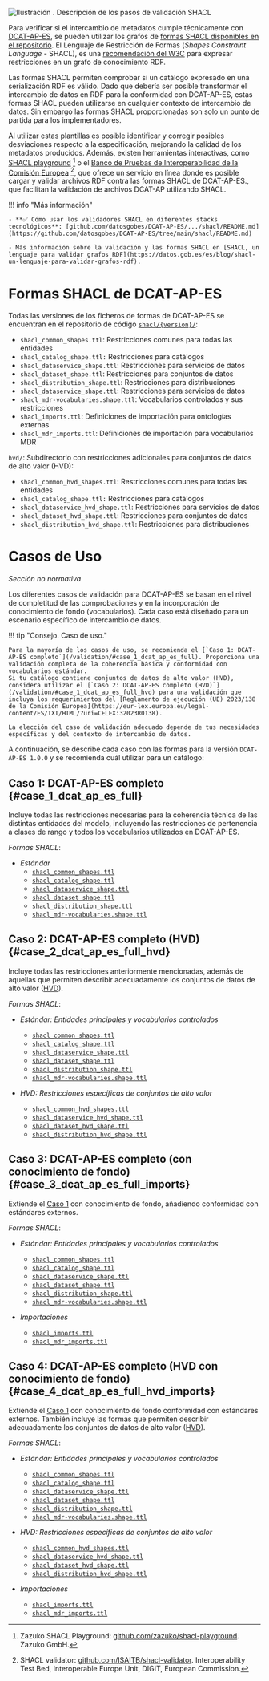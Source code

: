 ![](img/dge_shacl.es.drawio "Ilustración . Descripción de los pasos de validación SHACL")

Para verificar si el intercambio de metadatos cumple técnicamente con [DCAT-AP-ES](/), se pueden utilizar los grafos de [formas SHACL disponibles en el repositorio](https://github.com/datosgobes/DCAT-AP-ES/tree/main/shacl/). El Lenguaje de Restricción de Formas (*Shapes Constraint Language* - SHACL), es una [recomendación del W3C](https://www.w3.org/TR/shacl/]) para expresar restricciones en un grafo de conocimiento RDF. 

Las formas SHACL permiten comprobar si un catálogo expresado en una serialización RDF es válido. Dado que debería ser posible transformar el intercambio de datos en RDF para la conformidad con DCAT-AP-ES, estas formas SHACL pueden utilizarse en cualquier contexto de intercambio de datos. Sin embargo las formas SHACL proporcionadas son solo un punto de partida para los implementadores.

Al utilizar estas plantillas es posible identificar y corregir posibles desviaciones respecto a la especificación, mejorando la calidad de los metadatos producidos. Además, existen herramientas interactivas, como [SHACL playground](https://shacl-playground.zazuko.com/) [^1] o el [Banco de Pruebas de Interoperabilidad de la Comisión Europea](https://www.itb.ec.europa.eu/shacl/any/upload) [^2], que ofrece un servicio en línea donde es posible cargar y validar archivos RDF contra las formas SHACL de DCAT-AP-ES., que facilitan la validación de archivos DCAT-AP utilizando SHACL. ​

!!! info "Más información"

    - **✅ Cómo usar los validadores SHACL en diferentes stacks tecnológicos**: [github.com/datosgobes/DCAT-AP-ES/.../shacl/README.md](https://github.com/datosgobes/DCAT-AP-ES/tree/main/shacl/README.md)

    - Más información sobre la validación y las formas SHACL en [SHACL, un lenguaje para validar grafos RDF](https://datos.gob.es/es/blog/shacl-un-lenguaje-para-validar-grafos-rdf).

    
# Formas SHACL de DCAT-AP-ES
Todas las versiones de los ficheros de formas de DCAT-AP-ES se encuentran en el repositorio de código [`shacl/{version}/`](https://github.com/datosgobes/DCAT-AP-ES/tree/main/shacl/): 

- `shacl_common_shapes.ttl`: Restricciones comunes para todas las entidades
- `shacl_catalog_shape.ttl:` Restricciones para catálogos
- `shacl_dataservice_shape.ttl`: Restricciones para servicios de datos
- `shacl_dataset_shape.ttl`: Restricciones para conjuntos de datos
- `shacl_distribution_shape.ttl`: Restricciones para distribuciones
- `shacl_dataservice_shape.ttl`: Restricciones para servicios de datos
- `shacl_mdr-vocabularies.shape.ttl`: Vocabularios controlados y sus restricciones
- `shacl_imports.ttl`: Definiciones de importación para ontologías externas
- `shacl_mdr_imports.ttl`: Definiciones de importación para vocabularios MDR

`hvd/`: Subdirectorio con restricciones adicionales para conjuntos de datos de alto valor (HVD):

- `shacl_common_hvd_shapes.ttl`: Restricciones comunes para todas las entidades
- `shacl_catalog_shape.ttl:` Restricciones para catálogos
- `shacl_dataservice_hvd_shape.ttl`: Restricciones para servicios de datos
- `shacl_dataset_hvd_shape.ttl`: Restricciones para conjuntos de datos
- `shacl_distribution_hvd_shape.ttl`: Restricciones para distribuciones

# Casos de Uso
*Sección no normativa*

Los diferentes casos de validación para DCAT-AP-ES se basan en el nivel de completitud de las comprobaciones y en la incorporación de conocimiento de fondo (vocabularios). Cada caso está diseñado para un escenario específico de intercambio de datos.

!!! tip "Consejo. Caso de uso."

    Para la mayoría de los casos de uso, se recomienda el [`Caso 1: DCAT-AP-ES completo`](/validation/#case_1_dcat_ap_es_full). Proporciona una validación completa de la coherencia básica y conformidad con vocabularios estándar.
    Si tu catálogo contiene conjuntos de datos de alto valor (HVD), considera utilizar el [`Caso 2: DCAT-AP-ES completo (HVD)`](/validation/#case_1_dcat_ap_es_full_hvd) para una validación que incluya los requerimientos del [Reglamento de ejecución (UE) 2023/138 de la Comisión Europea](https://eur-lex.europa.eu/legal-content/ES/TXT/HTML/?uri=CELEX:32023R0138).

    La elección del caso de validación adecuado depende de tus necesidades específicas y del contexto de intercambio de datos.

A continuación, se describe cada caso con las formas para la versión `DCAT-AP-ES 1.0.0` y se recomienda cuál utilizar para un catálogo:

## **Caso 1: DCAT-AP-ES completo** {#case_1_dcat_ap_es_full}
Incluye todas las restricciones necesarias para la coherencia técnica de las distintas entidades del modelo, incluyendo las restricciones de pertenencia a clases de rango y todos los vocabularios utilizados en DCAT-AP-ES.

*Formas SHACL*:

- *Estándar*
  - [`shacl_common_shapes.ttl`](https://datosgobes.github.io/DCAT-AP-ES/releases/1.0.0/shacl/shacl_common_shapes.ttl)
  - [`shacl_catalog_shape.ttl`](https://datosgobes.github.io/DCAT-AP-ES/releases/1.0.0/shacl/shacl_catalog_shape.ttl)
  - [`shacl_dataservice_shape.ttl`](https://datosgobes.github.io/DCAT-AP-ES/releases/1.0.0/shacl/shacl_dataservice_shape.ttl)
  - [`shacl_dataset_shape.ttl`](https://datosgobes.github.io/DCAT-AP-ES/releases/1.0.0/shacl/shacl_dataset_shape.ttl)
  - [`shacl_distribution_shape.ttl`](https://datosgobes.github.io/DCAT-AP-ES/releases/1.0.0/shacl/shacl_distribution_shape.ttl)
  - [`shacl_mdr-vocabularies.shape.ttl`](https://datosgobes.github.io/DCAT-AP-ES/releases/1.0.0/shacl/shacl_mdr-vocabularies.shape.ttl)

## **Caso 2: DCAT-AP-ES completo (HVD)** {#case_2_dcat_ap_es_full_hvd}
Incluye todas las restricciones anteriormente mencionadas, además de aquellas que permiten describir adecuadamente los conjuntos de datos de alto valor ([HVD](/#conjuntos_de_datos_de_alto_valor_high_value_datasets)).

*Formas SHACL*:

- *Estándar: Entidades principales y vocabularios controlados*
  - [`shacl_common_shapes.ttl`](https://datosgobes.github.io/DCAT-AP-ES/releases/1.0.0/shacl/shacl_common_shapes.ttl)
  - [`shacl_catalog_shape.ttl`](https://datosgobes.github.io/DCAT-AP-ES/releases/1.0.0/shacl/shacl_catalog_shape.ttl)
  - [`shacl_dataservice_shape.ttl`](https://datosgobes.github.io/DCAT-AP-ES/releases/1.0.0/shacl/shacl_dataservice_shape.ttl)
  - [`shacl_dataset_shape.ttl`](https://datosgobes.github.io/DCAT-AP-ES/releases/1.0.0/shacl/shacl_dataset_shape.ttl)
  - [`shacl_distribution_shape.ttl`](https://datosgobes.github.io/DCAT-AP-ES/releases/1.0.0/shacl/shacl_distribution_shape.ttl)
  - [`shacl_mdr-vocabularies.shape.ttl`](https://datosgobes.github.io/DCAT-AP-ES/releases/1.0.0/shacl/shacl_mdr-vocabularies.shape.ttl)

- *HVD: Restricciones específicas de conjuntos de alto valor*
  - [`shacl_common_hvd_shapes.ttl`](https://datosgobes.github.io/DCAT-AP-ES/releases/1.0.0/shacl/hvd/shacl_common_hvd_shapes.ttl)
  - [`shacl_dataservice_hvd_shape.ttl`](https://datosgobes.github.io/DCAT-AP-ES/releases/1.0.0/shacl/hvd/shacl_dataservice_hvd_shape.ttl)
  - [`shacl_dataset_hvd_shape.ttl`](https://datosgobes.github.io/DCAT-AP-ES/releases/1.0.0/shacl/hvd/shacl_dataset_hvd_shape.ttl)
  - [`shacl_distribution_hvd_shape.ttl`](https://datosgobes.github.io/DCAT-AP-ES/releases/1.0.0/shacl/hvd/shacl_distribution_hvd_shape.ttl)

## **Caso 3: DCAT-AP-ES completo (con conocimiento de fondo)** {#case_3_dcat_ap_es_full_imports}
Extiende el [Caso 1](validation/#case_1_dcat_ap_es_full) con conocimiento de fondo, añadiendo conformidad con estándares externos.

*Formas SHACL*:

- *Estándar: Entidades principales y vocabularios controlados*
  - [`shacl_common_shapes.ttl`](https://datosgobes.github.io/DCAT-AP-ES/releases/1.0.0/shacl/shacl_common_shapes.ttl)
  - [`shacl_catalog_shape.ttl`](https://datosgobes.github.io/DCAT-AP-ES/releases/1.0.0/shacl/shacl_catalog_shape.ttl)
  - [`shacl_dataservice_shape.ttl`](https://datosgobes.github.io/DCAT-AP-ES/releases/1.0.0/shacl/shacl_dataservice_shape.ttl)
  - [`shacl_dataset_shape.ttl`](https://datosgobes.github.io/DCAT-AP-ES/releases/1.0.0/shacl/shacl_dataset_shape.ttl)
  - [`shacl_distribution_shape.ttl`](https://datosgobes.github.io/DCAT-AP-ES/releases/1.0.0/shacl/shacl_distribution_shape.ttl)
  - [`shacl_mdr-vocabularies.shape.ttl`](https://datosgobes.github.io/DCAT-AP-ES/releases/1.0.0/shacl/shacl_mdr-vocabularies.shape.ttl)

- *Importaciones*
  - [`shacl_imports.ttl`](https://datosgobes.github.io/DCAT-AP-ES/releases/1.0.0/shacl/shacl_imports.ttl)
  - [`shacl_mdr_imports.ttl`](https://datosgobes.github.io/DCAT-AP-ES/releases/1.0.0/shacl/shacl_mdr_imports.ttl)

## **Caso 4: DCAT-AP-ES completo (HVD con conocimiento de fondo)** {#case_4_dcat_ap_es_full_hvd_imports}
Extiende el [Caso 1](validation/#case_1_dcat_ap_es_full) con conocimiento de fondo conformidad con estándares externos. También incluye las formas que permiten describir adecuadamente los conjuntos de datos de alto valor ([HVD](#conjuntos_de_datos_de_alto_valor_high_value_datasets)).

*Formas SHACL*:

- *Estándar: Entidades principales y vocabularios controlados*
  - [`shacl_common_shapes.ttl`](https://datosgobes.github.io/DCAT-AP-ES/releases/1.0.0/shacl/shacl_common_shapes.ttl)
  - [`shacl_catalog_shape.ttl`](https://datosgobes.github.io/DCAT-AP-ES/releases/1.0.0/shacl/shacl_catalog_shape.ttl)
  - [`shacl_dataservice_shape.ttl`](https://datosgobes.github.io/DCAT-AP-ES/releases/1.0.0/shacl/shacl_dataservice_shape.ttl)
  - [`shacl_dataset_shape.ttl`](https://datosgobes.github.io/DCAT-AP-ES/releases/1.0.0/shacl/shacl_dataset_shape.ttl)
  - [`shacl_distribution_shape.ttl`](https://datosgobes.github.io/DCAT-AP-ES/releases/1.0.0/shacl/shacl_distribution_shape.ttl)
  - [`shacl_mdr-vocabularies.shape.ttl`](https://datosgobes.github.io/DCAT-AP-ES/releases/1.0.0/shacl/shacl_mdr-vocabularies.shape.ttl)

- *HVD: Restricciones específicas de conjuntos de alto valor*
  - [`shacl_common_hvd_shapes.ttl`](https://datosgobes.github.io/DCAT-AP-ES/releases/1.0.0/shacl/hvd/shacl_common_hvd_shapes.ttl)
  - [`shacl_dataservice_hvd_shape.ttl`](https://datosgobes.github.io/DCAT-AP-ES/releases/1.0.0/shacl/hvd/shacl_dataservice_hvd_shape.ttl)
  - [`shacl_dataset_hvd_shape.ttl`](https://datosgobes.github.io/DCAT-AP-ES/releases/1.0.0/shacl/hvd/shacl_dataset_hvd_shape.ttl)
  - [`shacl_distribution_hvd_shape.ttl`](https://datosgobes.github.io/DCAT-AP-ES/releases/1.0.0/shacl/hvd/shacl_distribution_hvd_shape.ttl)

- *Importaciones*
  - [`shacl_imports.ttl`](https://datosgobes.github.io/DCAT-AP-ES/releases/1.0.0/shacl/shacl_imports.ttl)
  - [`shacl_mdr_imports.ttl`](https://datosgobes.github.io/DCAT-AP-ES/releases/1.0.0/shacl/shacl_mdr_imports.ttl)

[^1]: Zazuko SHACL Playground: [github.com/zazuko/shacl-playground](https://github.com/zazuko/shacl-playground). Zazuko GmbH.
[^2]: SHACL validator: [github.com/ISAITB/shacl-validator](https://github.com/ISAITB/shacl-validator). Interoperability Test Bed, Interoperable Europe Unit, DIGIT, European Commission.
